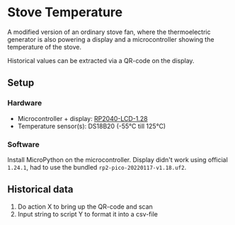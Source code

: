 # Stove Temperature
A modified version of an ordinary stove fan, where the thermoelectric generator
is also powering a display and a microcontroller showing the temperature of the
stove.

Historical values can be extracted via a QR-code on the display.

## Setup

### Hardware
* Microcontroller + display: [RP2040-LCD-1.28](https://www.waveshare.com/wiki/RP2040-LCD-1.28)
* Temperature sensor(s): DS18B20 (-55°C till 125°C)

### Software
Install MicroPython on the microcontroller. Display didn't work using official `1.24.1`, had to
use the bundled `rp2-pico-20220117-v1.18.uf2`.

## Historical data
1. Do action X to bring up the QR-code and scan
2. Input string to script Y to format it into a csv-file
